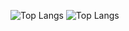 ![Top Langs](https://github-readme-stats.vercel.app/api?username=aalperozmen&&show_icons=true&theme=radical)
![Top Langs](https://github-readme-stats.vercel.app/api/top-langs/?username=aalperozmen&layout=compact)


